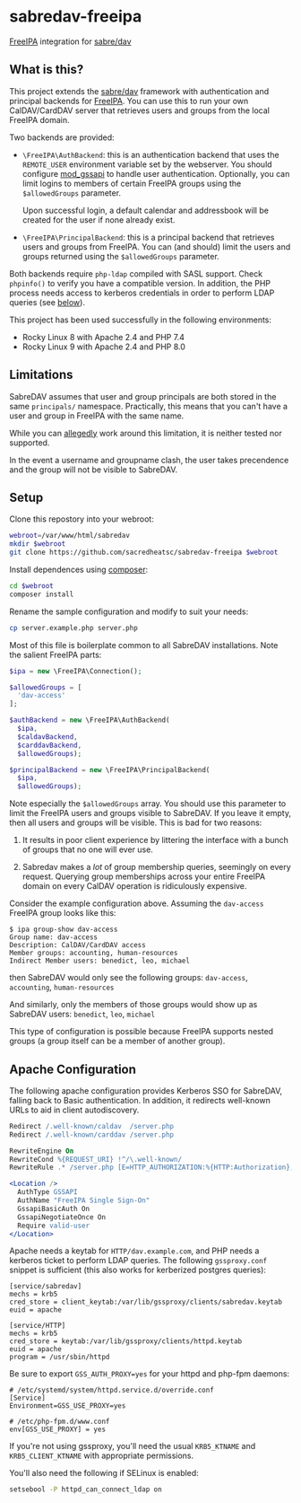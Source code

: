 # sabredav-freeipa

[FreeIPA](https://www.freeipa.org/) integration for [sabre/dav](https://sabre.io/dav/)

## What is this?

This project extends the [sabre/dav](https://sabre.io/dav/) framework with
authentication and principal backends for [FreeIPA](https://www.freeipa.org/).
You can use this to run your own CalDAV/CardDAV server that retrieves users and
groups from the local FreeIPA domain.

Two backends are provided:

- `\FreeIPA\AuthBackend`: this is an authentication backend that uses the
  `REMOTE_USER` environment variable set by the webserver. You should configure
  [mod\_gssapi](https://github.com/gssapi/mod_auth_gssapi) to handle user authentication.
  Optionally, you can limit logins to members of certain FreeIPA groups using the
  `$allowedGroups` parameter.

  Upon successful login, a default calendar and addressbook will be created for the
  user if none already exist.

- `\FreeIPA\PrincipalBackend`: this is a principal backend that retrieves users and
  groups from FreeIPA. You can (and should) limit the users and groups returned
  using the `$allowedGroups` parameter.

Both backends require `php-ldap` compiled with SASL support. Check `phpinfo()` to
verify you have a compatible version. In addition, the PHP process needs access
to kerberos credentials in order to perform LDAP queries (see [below](#apache-configuration)).

This project has been used successfully in the following environments:

  - Rocky Linux 8 with Apache 2.4 and PHP 7.4
  - Rocky Linux 9 with Apache 2.4 and PHP 8.0


## Limitations

SabreDAV assumes that user and group principals are both stored in the same
`principals/` namespace. Practically, this means that you can't have a user
and group in FreeIPA with the same name.

While you can [allegedly](https://sabre.io/dav/principals/#custom-principal-url-schemes)
work around this limitation, it is neither tested nor supported.

In the event a username and groupname clash, the user takes precendence and the
group will not be visible to SabreDAV.


## Setup

Clone this repostory into your webroot:

```bash
webroot=/var/www/html/sabredav
mkdir $webroot
git clone https://github.com/sacredheatsc/sabredav-freeipa $webroot
```

Install dependences using [composer](https://getcomposer.org/):

```bash
cd $webroot
composer install
```

Rename the sample configuration and modify to suit your needs:

```bash
cp server.example.php server.php
```

Most of this file is boilerplate common to all SabreDAV installations. Note the
salient FreeIPA parts:

```php
$ipa = new \FreeIPA\Connection();

$allowedGroups = [
  'dav-access'
];

$authBackend = new \FreeIPA\AuthBackend(
  $ipa,
  $caldavBackend,
  $carddavBackend,
  $allowedGroups);

$principalBackend = new \FreeIPA\PrincipalBackend(
  $ipa,
  $allowedGroups);
```

Note especially the `$allowedGroups` array. You should use this parameter to limit
the FreeIPA users and groups visible to SabreDAV. If you leave it empty, then all
users and groups will be visible. This is bad for two reasons:

1. It results in poor client experience by littering the interface with a
   bunch of groups that no one will ever use.

2. Sabredav makes a *lot* of group membership queries, seemingly on every
   request. Querying group memberships across your entire FreeIPA domain on
   every CalDAV operation is ridiculously expensive.

Consider the example configuration above. Assuming the `dav-access` FreeIPA group
looks like this:

    $ ipa group-show dav-access
    Group name: dav-access
    Description: CalDAV/CardDAV access
    Member groups: accounting, human-resources
    Indirect Member users: benedict, leo, michael

then SabreDAV would only see the following groups:
`dav-access`, `accounting`, `human-resources`

And similarly, only the members of those groups would show up as SabreDAV users:
`benedict`, `leo`, `michael`

This type of configuration is possible because FreeIPA supports nested groups
(a group itself can be a member of another group).


## Apache Configuration

The following apache configuration provides Kerberos SSO for SabreDAV, falling
back to Basic authentication. In addition, it redirects well-known URLs to aid
in client autodiscovery.

```apache
Redirect /.well-known/caldav  /server.php
Redirect /.well-known/carddav /server.php

RewriteEngine On
RewriteCond %{REQUEST_URI} !^/\.well-known/
RewriteRule .* /server.php [E=HTTP_AUTHORIZATION:%{HTTP:Authorization},L]

<Location />
  AuthType GSSAPI
  AuthName "FreeIPA Single Sign-On"
  GssapiBasicAuth On
  GssapiNegotiateOnce On
  Require valid-user
</Location>
```

Apache needs a keytab for `HTTP/dav.example.com`, and PHP needs a kerberos ticket
to perform LDAP queries. The following `gssproxy.conf` snippet is sufficient (this
also works for kerberized postgres queries):

```dosini
[service/sabredav]
mechs = krb5
cred_store = client_keytab:/var/lib/gssproxy/clients/sabredav.keytab
euid = apache

[service/HTTP]
mechs = krb5
cred_store = keytab:/var/lib/gssproxy/clients/httpd.keytab
euid = apache
program = /usr/sbin/httpd
```

Be sure to export `GSS_AUTH_PROXY=yes` for your httpd and php-fpm daemons:

```
# /etc/systemd/system/httpd.service.d/override.conf
[Service]
Environment=GSS_USE_PROXY=yes

# /etc/php-fpm.d/www.conf
env[GSS_USE_PROXY] = yes
```

If you're not using gssproxy, you'll need the usual `KRB5_KTNAME` and
`KRB5_CLIENT_KTNAME` with appropriate permissions.

You'll also need the following if SELinux is enabled:

```bash
setsebool -P httpd_can_connect_ldap on
```
